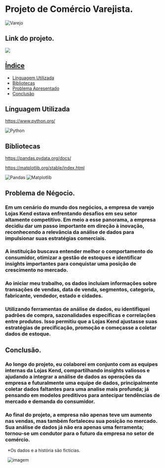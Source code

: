 
# Projeto de Comércio Varejista.     

![Varejo](https://cdlpalmas.com.br/thumbnails.aspx?c=8e673c5f-8ede-4bd4-b87f-bbf697729fb2&w=800&h=700)


## Link do projeto.
<div align="left">  
<a href="https://github.com/felipefagion/Projetos/blob/main/projeto.ipynb" target="_blank"><img src="https://img.shields.io/badge/Go-00ADD8?style=for-the-badge&logo=go&logoColor=white"</a>

## Índice
- <a href="#linguaguagem">Línguagem Utilizada</a>
- <a href="#bibliotecas">Bibliotecas</a>
- <a href="#problema">Problema Apresentado</a>
- <a href="#conclusão">Conclusão<a>


## Línguagem Utilizada   
https://www.python.org/

![Python](https://img.shields.io/badge/Python-3776AB?style=for-the-badge&logo=python&logoColor=white)

## Bibliotecas 
https://pandas.pydata.org/docs/

https://matplotlib.org/stable/index.html

![Pandas](https://camo.githubusercontent.com/05cab52d05663cecbe47a23ca71075ba81b9080dd50561d0f76eb46e902cfef8/68747470733a2f2f696d672e736869656c64732e696f2f62616467652f70616e6461732d2532333135303435382e7376673f7374796c653d666f722d7468652d6261646765266c6f676f3d70616e646173266c6f676f436f6c6f723d7768697465)
![Matplotlib](https://camo.githubusercontent.com/9e175adcb5e76a230ffd53ed1e78034277d31171b77358865b2be148d0b523d3/68747470733a2f2f696d672e736869656c64732e696f2f62616467652f4d6174706c6f746c69622d2532336666666666662e7376673f7374796c653d666f722d7468652d6261646765266c6f676f3d4d6174706c6f746c6962266c6f676f436f6c6f723d626c61636b) 



## Problema de Négocio.


### Em um cenário do mundo dos negócios, a empresa de varejo Lojas Kend estava enfrentando desafios em seu setor altamente competitivo. Em meio a esse panorama, a empresa decidiu dar um passo importante em direção à inovação, reconhecendo a relevância da análise de dados para impulsionar suas estratégias comerciais.

### A instituição buscava entender melhor o comportamento do consumidor, otimizar a gestão de estoques e identificar insights importantes para conquistar uma posição de crescimento no mercado.
### Ao iniciar meu trabalho, os dados incluíam informações sobre transações de vendas, data de venda, segmentos, categoria, fabricante, vendedor, estado e cidades.

### Utilizando ferramentas  de análise de dados, eu identifiquei padrões de compra, sazonalidades específicas e correlações entre produtos. Isso permitiu que a Lojas Kend ajustasse suas estratégias de precificação, promoção e começasse a coletar dados de estoque.



## Conclusão.
### Ao longo do projeto, eu colaborei em conjunto com as equipes internas da Lojas Kend, compartilhando insights valiosos e ajudando a integrar a análise de dados as operações da empresa e futuralmente uma equipe de dados, principalmente coletar dados faltantes para uma analise mais profunda; já pensando em  modelos preditivos para antecipar tendências de mercado e demanda do consumidor.
### Ao final do projeto, a empresa não apenas teve um aumento nas vendas, mas também fortaleceu sua posição no mercado. Sua análise de dados já não era apenas uma ferramenta; tornou-se um condutor para o futuro da empresa no setor de comércio.
&nbsp;
*Os dados e a história são fictícias.

&nbsp;
![imagem](https://betalabs.com.br/wp-content/uploads/2023/02/inteligencia-artificial-e-commerce.png)
